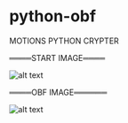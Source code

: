 # python-obf

MOTIONS PYTHON CRYPTER

════START IMAGE════

![alt text](https://github.com/motionsigma2/python-obf/blob/main/gui-image.png?raw=true)


════OBF IMAGE══════

![alt text](https://github.com/motionsigma2/python-obf/blob/main/obf-image.png?raw=true)
